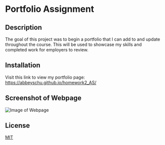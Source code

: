 # Portfolio Assignment

## Description
The goal of this project was to begin a portfolio that I can add to and update throughout the course. This will be used to showcase my skills and completed work for employers to review. 

## Installation

Visit this link to view my portfolio page: https://abbeyschu.github.io/homework2_AS/

## Screenshot of Webpage

![Image of Webpage](../assets/images/PortfolioScreenshot.png)


## License 

[MIT](https://github.com/abbeyschu/homework2_AS/raw/main/license.txt)
